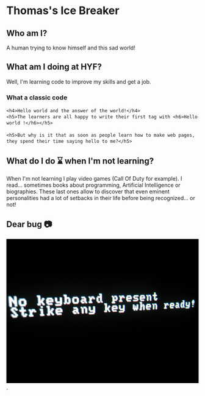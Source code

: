 # Thomas's Ice Breaker

## Who am I?

A human trying to know himself and this sad world!

## What am I doing at HYF?

Well, I'm learning code to improve my skills and get a job.

### What a classic code
```
<h4>Hello world and the answer of the world!</h4>
<h5>The learners are all happy to write their first tag with <h6>Hello world !</h6></h5>

<h5>But why is it that as soon as people learn how to make web pages, they spend their time saying hello to me?</h5>

```

## What do I do :hourglass: when I'm not learning?

When I'm not learning I play video games (Call Of Duty for example). I read... sometimes books about programming, Artificial Intelligence or biographies. These last ones allow to discover that even eminent personalities had a lot of setbacks in their life before being recognized... or not!

## Dear bug :camera:

![The bug, this (good) friend!!!.](pic-thomas-ayissi-ice-breaker.jpg "This is a sample error message.").
